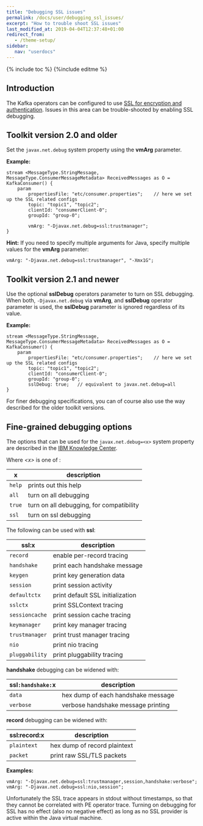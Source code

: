 ```yaml
---
title: "Debugging SSL issues"
permalink: /docs/user/debugging_ssl_issues/
excerpt: "How to trouble shoot SSL issues"
last_modified_at: 2019-04-04T12:37:48+01:00
redirect_from:
   - /theme-setup/
sidebar:
   nav: "userdocs"
---
```

{% include toc %}
{%include editme %}

## Introduction

The Kafka operators can be configured to use [SSL for encryption and authentication](https://kafka.apache.org/documentation/#security_ssl).
Issues in this area can be trouble-shooted by enabling SSL debugging.

## Toolkit version 2.0 and older

Set the `javax.net.debug` system property using the **vmArg** parameter.

**Example:**

    stream <MessageType.StringMessage, MessageType.ConsumerMessageMetadata> ReceivedMessages as O = KafkaConsumer() {
        param
            propertiesFile: "etc/consumer.properties";    // here we set up the SSL related configs
            topic: "topic1", "topic2";
            clientId: "consumerClient-0";
            groupId: "group-0";

            vmArg: "-Djavax.net.debug=ssl:trustmanager";
    }

**Hint:** If you need to specify multiple arguments for Java, specify multiple values for the **vmArg** parameter:

    vmArg: "-Djavax.net.debug=ssl:trustmanager", "-Xmx1G";

## Toolkit version 2.1 and newer

Use the optional **sslDebug** operators parameter to turn on SSL debugging. When both, `-Djavax.net.debug` via **vmArg**, and **sslDebug** operator
parameter is used, the **sslDebug** parameter is ignored regardless of its value.

**Example:**

    stream <MessageType.StringMessage, MessageType.ConsumerMessageMetadata> ReceivedMessages as O = KafkaConsumer() {
        param
            propertiesFile: "etc/consumer.properties";    // here we set up the SSL related configs
            topic: "topic1", "topic2";
            clientId: "consumerClient-0";
            groupId: "group-0";
            sslDebug: true;   // equivalent to javax.net.debug=all
    }

For finer debugging specifications, you can of course also use the way described for the older toolkit versions.

## Fine-grained debugging options

The options that can be used for the `javax.net.debug=<x>` system property are described in the
[IBM Knowledge Center](https://www.ibm.com/support/knowledgecenter/en/SSYKE2_7.1.0/com.ibm.java.security.component.71.doc/security-component/jsse2Docs/debug.html).

Where _&lt;x&gt;_ is one of :

| x | description |
| --- | --- |
| `help` | prints out this help |
| `all`  | turn on all debugging |
| `true` | turn on all debugging, for compatibility |
| `ssl`  | turn on ssl debugging |

The following can be used with **ssl**:

| ssl:x | description |
| --- | --- |
| `record`       | enable per-record tracing |
| `handshake`    | print each handshake message |
| `keygen`       | print key generation data |
| `session`      | print session activity |
| `defaultctx`   | print default SSL initialization |
| `sslctx`       | print SSLContext tracing |
| `sessioncache` | print session cache tracing |
| `keymanager`   | print key manager tracing |
| `trustmanager` | print trust manager tracing |
| `nio`          | print nio tracing |
| `pluggability` | print pluggability tracing |

**handshake** debugging can be widened with:

| ssl`:handshake:`x | description |
| --- | --- |
| `data`    | hex dump of each handshake message |
| `verbose` | verbose handshake message printing |

**record** debugging can be widened with:

| ssl:record:x | description |
| --- | --- |
| `plaintext` | hex dump of record plaintext |
| `packet`    | print raw SSL/TLS packets |


**Examples:**

    vmArg: "-Djavax.net.debug=ssl:trustmanager,session,handshake:verbose";
    vmArg: "-Djavax.net.debug=ssl:nio,session";

Unfortunately the SSL trace appears in stdout without timestamps, so that they cannot be correlated with PE operator trace.
Turning on debugging for SSL has no effect (also no negative effect) as long as no SSL provider is active within the Java virtual machine.
